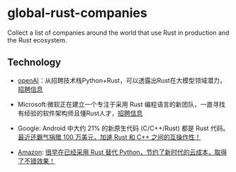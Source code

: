 # global-rust-companies
Collect a list of companies around the world that use Rust in production and the Rust ecosystem.

## Technology

- [openAI](https://openai.com/)：从招聘技术栈Python+Rust，可以透露出Rust在大模型领域潜力，[招聘信息](https://mp.weixin.qq.com/s/dSz-LQuo4cwf_Mrk2HSA5A)

- Microsoft:微软正在建立一个专注于采用 Rust 编程语言的新团队，一直寻找有经验的软件架构师且懂Rust人才，[招聘信息](https://jobs.careers.microsoft.com/global/en/job/1633482/Principal-Software-Architect%2C-M365)

- Google: Android 中大约 21% 的新原生代码 (C/C++/Rust) 都是 Rust 代码。[最近还霸气捐赠 100 万美元，加速 Rust 和 C++ 之间的互操作性！](https://mp.weixin.qq.com/s/XDLrzzKS2voQLy5-d5p9_A)

- [Amazon](https://aws.amazon.com/): [很早在已经采用 Rust 替代 Python，节约了新时代的云成本，取得了不错效果！](https://mp.weixin.qq.com/s/LkiOKUoeDLmCqFDnJQWZMA)

